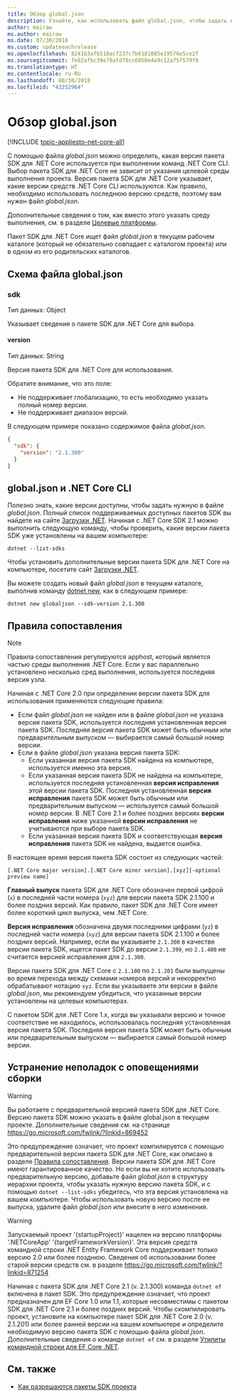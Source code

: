 ```yaml
---
title: Обзор global.json
description: Узнайте, как использовать файл global.json, чтобы задать версию пакета SDK для .NET Core при выполнении команд .NET Core CLI.
author: mairaw
ms.author: mairaw
ms.date: 07/30/2018
ms.custom: updateeachrelease
ms.openlocfilehash: 8241b3afb518acf237c7b6181085e19576e5ce2f
ms.sourcegitcommit: fe02afbc39e78afd78cc6050e4a9c12a75f579f8
ms.translationtype: HT
ms.contentlocale: ru-RU
ms.lasthandoff: 08/30/2018
ms.locfileid: "43252964"
---
```

# <a name="globaljson-overview"></a>Обзор global.json

[!INCLUDE [topic-appliesto-net-core-all](../../../includes/topic-appliesto-net-core-all.md)]

С помощью файла *global.json* можно определить, какая версия пакета SDK для .NET Core используется при выполнении команд .NET Core CLI. Выбор пакета SDK для .NET Core не зависит от указания целевой среды выполнения проекта. Версия пакета SDK для .NET Core указывает, какие версии средств .NET Core CLI используются. Как правило, необходимо использовать последнюю версию средств, поэтому вам нужен файл *global.json*.

Дополнительные сведения о том, как вместо этого указать среду выполнения, см. в разделе [Целевые платформы](../../standard/frameworks.md).

Пакет SDK для .NET Core ищет файл *global.json* в текущем рабочем каталоге (который не обязательно совпадает с каталогом проекта) или в одном из его родительских каталогов.

## <a name="globaljson-schema"></a>Схема файла global.json

### <a name="sdk"></a>sdk

Тип данных: Object

Указывает сведения о пакете SDK для .NET Core для выбора.

#### <a name="version"></a>version

Тип данных: String

Версия пакета SDK для .NET Core для использования.

Обратите внимание, что это поле:

- Не поддерживает глобализацию, то есть необходимо указать полный номер версии.
- Не поддерживает диапазон версий.

В следующем примере показано содержимое файла *global.json*.

```json
{
  "sdk": {
    "version": "2.1.300"
  }
}
```

## <a name="globaljson-and-the-net-core-cli"></a>global.json и .NET Core CLI

Полезно знать, какие версии доступны, чтобы задать нужную в файле *global.json*. Полный список поддерживаемых доступных пакетов SDK вы найдете на сайте [Загрузки .NET](https://www.microsoft.com/net/download/all). Начиная с .NET Core SDK 2.1 можно выполнить следующую команду, чтобы проверить, какие версии пакета SDK уже установлены на вашем компьютере:

```console
dotnet --list-sdks
```

Чтобы установить дополнительные версии пакета SDK для .NET Core на компьютере, посетите сайт [Загрузки .NET](https://www.microsoft.com/net/download/all).

Вы можете создать новый файл *global.json* в текущем каталоге, выполнив команду [dotnet new](dotnet-new.md), как в следующем примере:

```console
dotnet new globaljson --sdk-version 2.1.300
```

## <a name="matching-rules"></a>Правила сопоставления

> [!NOTE]
> Правила сопоставления регулируются apphost, который является частью среды выполнения .NET Core.
> Если у вас параллельно установлено несколько сред выполнения, используется последняя версия узла.

Начиная с .NET Core 2.0 при определении версии пакета SDK для использования применяются следующие правила:

- Если файл *global.json* не найден или в файле *global.json* не указана версия пакета SDK, используется последняя установленная версия пакета SDK. Последняя версия пакета SDK может быть обычным или предварительным выпуском — выбирается самый большой номер версии.
- Если в файле *global.json* указана версия пакета SDK:
  - Если указанная версия пакета SDK найдена на компьютере, используется именно эта версия.
  - Если указанная версия пакета SDK не найдена на компьютере, используется последняя установленная **версия исправления** этой версии пакета SDK. Последняя установленная **версия исправления** пакета SDK может быть обычным или предварительным выпуском — используется самый большой номер версии. В .NET Core 2.1 и более поздних версиях **версии исправления** ниже указанной **версии исправления** не учитываются при выборе пакета SDK.
  - Если указанная версия пакета SDK и соответствующая **версия исправления** пакета SDK не найдена, выдается ошибка.

В настоящее время версия пакета SDK состоит из следующих частей:

`[.NET Core major version].[.NET Core minor version].[xyz][-optional preview name]`

**Главный выпуск** пакета SDK для .NET Core обозначен первой цифрой (`x`) в последней части номера (`xyz`) для версии пакета SDK 2.1.100 и более поздних версий. Как правило, пакет SDK для .NET Core имеет более короткий цикл выпуска, чем .NET Core.

**Версия исправления** обозначена двумя последними цифрами (`yz`) в последней части номера (`xyz`) для версии пакета SDK 2.1.100 и более поздних версий. Например, если вы указываете `2.1.300` в качестве версии пакета SDK, ищется пакет SDK до версии `2.1.399`, но `2.1.400` не считается версией исправления для `2.1.300`.

Версии пакета SDK для .NET Core с `2.1.100` по `2.1.201` были выпущены во время перехода между схемами номеров версий и некорректно обрабатывают нотацию `xyz`. Если вы указываете эти версии в файле *global.json*, мы рекомендуем убедиться, что указанные версии установлены на целевых компьютерах.

С пакетом SDK для .NET Core 1.x, когда вы указывали версию и точное соответствие не находилось, использовалась последняя установленная версия пакета SDK. Последняя версия пакета SDK может быть обычным или предварительным выпуском — выбирается самый большой номер версии.

## <a name="troubleshooting-build-warnings"></a>Устранение неполадок с оповещениями сборки

> [!WARNING]
> Вы работаете с предварительной версией пакета SDK для .NET Core. Версию пакета SDK можно указать в файле global.json в текущем проекте. Дополнительные сведения см. на странице https://go.microsoft.com/fwlink/?linkid=869452

Это предупреждение означает, что проект компилируется с помощью предварительной версии пакета SDK для .NET Core, как описано в разделе [Правила сопоставления](#matching-rules). Версии пакета SDK для .NET Core имеют гарантированное качество. Но если вы не хотите использовать предварительную версию, добавьте файл *global.json* в структуру иерархии проекта, чтобы указать нужную версию пакета SDK, и с помощью `dotnet --list-sdks` убедитесь, что эта версия установлена на вашем компьютере. Чтобы использовать новую версию после ее выпуска, удалите файл *global.json* или внесите в него изменения.

> [!WARNING]
> Запускаемый проект '{startupProject}' нацелен на версию платформы '.NETCoreApp' '{targetFrameworkVersion}'. Эта версия средств командной строки .NET Entity Framework Core поддерживает только версию 2.0 или более позднюю. Сведения об использовании более старой версии средств см. в разделе https://go.microsoft.com/fwlink/?linkid=871254

Начиная с пакета SDK для .NET Core 2.1 (v. 2.1.300) команда `dotnet ef` включена в пакет SDK. Это предупреждение означает, что проект предназначен для EF Core 1.0 или 1.1, которые несовместимы с пакетом SDK для .NET Core 2.1 и более поздних версий. Чтобы скомпилировать проект, установите на компьютере пакет SDK для .NET Core 2.0 (v. 2.1.201) или более ранней версии на вашем компьютере и определите необходимую версию пакета SDK с помощью файла *global.json*. Дополнительные сведения о команде `dotnet ef` см. в разделе [Утилиты командной строки для EF Core .NET](/ef/core/miscellaneous/cli/dotnet).

## <a name="see-also"></a>См. также

* [Как разрешаются пакеты SDK проекта](/visualstudio/msbuild/how-to-use-project-sdk#how-project-sdks-are-resolved)
